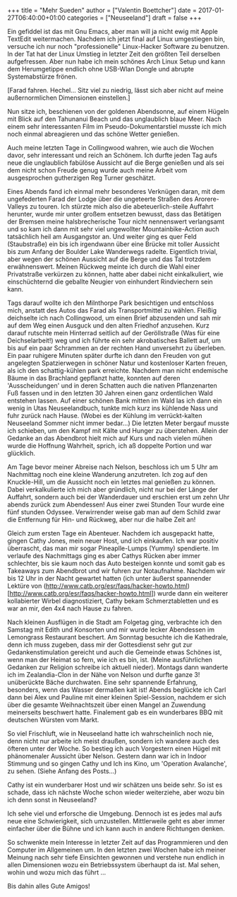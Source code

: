 +++
title = "Mehr Sueden"
author = ["Valentin Boettcher"]
date = 2017-01-27T06:40:00+01:00
categories = ["Neuseeland"]
draft = false
+++

Ein gefiddel ist das mit Gnu Emacs, aber man will ja nicht ewig mit
Apple TextEdit weitermachen. Nachdem ich jetzt final auf Linux
umgestiegen bin, versuche ich nur noch "professionelle" Linux-Hacker
Software zu benutzen. In der Tat hat der Linux Umstieg in letzter Zeit
den größten Teil derselben aufgefressen. Aber nun habe ich mein
schönes Arch Linux Setup und kann dem Herumgetippe endlich ohne
USB-Wlan Dongle und abrupte Systemabstürze frönen.

[Farad fahren. Hechel... Sitz viel zu niedrig, lässt sich aber nicht
auf meine außernormlichen Dimensionen einstellen.]

Nun sitze ich, beschienen von der goldenen Abendsonne, auf einem
Hügeln mit Blick auf den Tahunanui Beach und das unglaublich blaue
Meer. Nach einem sehr interessanten Film im Pseudo-Dokumentarstiel
musste ich mich noch einmal abreagieren und das schöne Wetter
genießen.

Auch meine letzten Tage in Collingwood wahren, wie auch die Wochen
davor, sehr interessant und reich an Schönem. Ich durfte jeden Tag
aufs neue die unglaublich fabülöse Aussicht auf die Berge genießen und
als sei dem nicht schon Freude genug wurde auch meine Arbeit vom
ausgesprochen gutherzigen Reg Turner geschätzt.

Eines Abends fand ich einmal mehr besonderes Verknügen daran, mit dem
ungefederten Farad der Lodge über die ungeteerte Straßen des
Arorere-Valleys zu touren. Ich stürzte mich also die
abeteuerlich-steile Auffahrt herunter, wurde mir unter großem
entsetzen bewusst, dass das Betätigen der Bremsen meine
halsbrecherische Tour nicht nennenswert verlangsamt und so kam ich
dann mit sehr viel ungewollter Mountainbike-Action auch tatsächlich
heil am Ausgangstor an. Und weiter ging es quer Feld (Staubstraße) ein
bis ich irgendwann über eine Brücke mit toller Aussicht bis zum Anfang
der Boulder Lake Wanderwegs radelte. Eigentlich trivial, aber wegen
der schönen Aussicht auf die Berge und das Tal trotzdem
erwähnenswert. Meinen Rückweg meinte ich durch die Wahl einer
Privatstraße verkürzen zu können, hatte aber dabei nicht
einkalkuliert, wie einschüchternd die geballte Neugier von einhundert
Rindviechern sein kann.

Tags darauf wollte ich den Milnthorpe Park besichtigen und entschloss
mich, anstatt des Autos das Farad als Transportmittel zu
wählen. Fleißig deichselte ich nach Collingwood, um einen Brief
abzusenden und sah mir auf dem Weg einen Ausguck und den alten
Friedhof anzusehen. Kurz darauf rutschte mein Hinterrad seitlich auf
der Geröllstraße (Was für eine Deichselarbeit!) weg und ich führte ein
sehr akrobatisches Ballett auf, um bis auf ein paar Schrammen an der
rechten Hand unversehrt zu überleben. Ein paar ruhigere Minuten später
durfte ich dann den Freuden von gut angelegten Spatzierwegen in
schöner Natur und kostenloser Karten freuen, als ich den
schattig-kühlen park erreichte. Nachdem man nicht endemische Bäume in
das Brachland gepflanzt hatte, konnten auf deren 'Ausscheidungen' und
in deren Schatten auch die nativen Pflanzenarten Fuß fassen und in den
letzten 30 Jahren einen ganz ordentlichen Wald entstehen lassen. Auf
einer schönen Bank mitten im Wald las ich dann ein wenig in Utas
Neuseelandbuch, tunkte mich kurz ins kühlende Nass und fuhr zurück
nach Hause. (Wobei es der Kühlung im verrückt-kalten Neuseeland Sommer
nicht immer bedar…) Die letzten Meter bergauf musste ich schieben, um
den Kampf mit Kälte und Hunger zu überstehen. Allein der Gedanke an
das Abendbrot hielt mich auf Kurs und nach vielen mühen wurde die
Hoffnung Wahrheit, sprich, ich aß doppelte Portion und war glücklich.

Am Tage bevor meiner Abreise nach Nelson, beschloss ich um 5 Uhr am
Nachmittag noch eine kleine Wanderung anzutreten. Ich zog auf den
Knuckle-Hill, um die Aussicht noch ein letztes mal genießen zu
können. Dabei verkalkulierte ich mich aber gründlich, nicht nur bei
der Länge der Auffahrt, sondern auch bei der Wanderdauer und erschien
erst um zehn Uhr abends zurück zum Abendessen! Aus einer zwei Stunden
Tour wurde eine fünf stunden Odyssee. Verwirrender weise gab man auf
dem Schild zwar die Entfernung für Hin- und Rückweg, aber nur die
halbe Zeit an!

Gleich zum ersten Tage ein Abenteuer. Nachdem ich ausgepackt hatte,
gingen Cathy Jones, mein neuer Host, und ich einkaufen. Ich war
positiv überrascht, das man mir sogar Pineaplle-Lumps (Yummy)
spendierte. Im verlaufe des Nachmittags ging es aber Cathys Rücken
aber immer schlechter, bis sie kaum noch das Auto besteigen konnte und
somit gab es Takeaways zum Abendbrot und wir fuhren zur Notaufnahme.
Nachdem wir bis 12 Uhr in der Nacht gewartet hatten (ich unter äußerst
spannender Lektüre von
(<http://www.catb.org/esr/faqs/hacker-howto.html>)[<http://www.catb.org/esr/faqs/hacker-howto.html>])
wurde dann ein weiterer kollabierter Wirbel diagnostiziert, Cathy
bekam Schmerztabletten und es war an mir, den 4x4 nach Hause zu
fahren.

Nach kleinen Ausflügen in die Stadt am Folgetag ging, verbrachte ich
den Samstag mit Edith und Konsorten und mir wurde lecker Abendessen im
Lemongrass Restaurant beschert. Am Sonntag besuchte ich die
Kathedrale, denn ich muss zugeben, dass mir der Gottesdienst sehr gut
zur Gedankenstimulation gereicht und auch die Gemeinde etwas Schönes
ist, wenn man der Heimat so fern, wie ich es bin, ist. (Meine
ausführlichen Gedanken zur Religion schreibe ich aktuell nieder).
Montags dann wanderte ich im Zealandia-Clon in der Nähe von Nelson und
durfte ganze 3! unüberückte Bäche durchwaten. Eine sehr spannende
Erfahrung, besonders, wenn das Wasser dermaßen kalt ist! Abends
beglückte ich Carl dann bei Alex und Pauline mit einer kleinen
Spiel-Session, nachdem er sich über die gesamte Weihnachtszeit über
einen Mangel an Zuwendung meinerseits beschwert hatte. Finalement gab
es ein wunderbares BBQ mit deutschen Würsten vom Markt.

So viel Frischluft, wie in Neuseeland hatte ich wahrscheinlich noch
nie, denn nicht nur arbeite ich meist draußen, sondern ich wandere
auch des öfteren unter der Woche. So bestieg ich auch Vorgestern einen
Hügel mit phänomenaler Aussicht über Nelson. Gestern dann war ich in
Indoor Stimmung und so gingen Cathy und Ich ins Kino, um 'Operation
Avalanche', zu sehen. (Siehe Anfang des Posts...)

Cathy ist ein wunderbarer Host und wir schätzen uns beide sehr. So ist
es schade, dass ich nächste Woche schon wieder weiterziehe, aber wozu
bin ich denn sonst in Neuseeland?

Ich sehe viel und erforsche die Umgebung. Dennoch ist es jedes mal
aufs neue eine Schwierigkeit, sich umzustellen. Mittlerweile geht es
aber immer einfacher über die Bühne und ich kann auch in andere
Richtungen denken.

So schwenkte mein Interesse in letzter Zeit auf das Programmieren und
den Computer im Allgemeinen um. In den letzten zwei Wochen habe ich
meiner Meinung nach sehr tiefe Einsichten gewonnen und verstehe nun
endlich in allen Dimensionen wozu ein Betriebssystem überhaupt da ist.
Mal sehen, wohin und wozu mich das führt …

Bis dahin alles Gute Amigos!